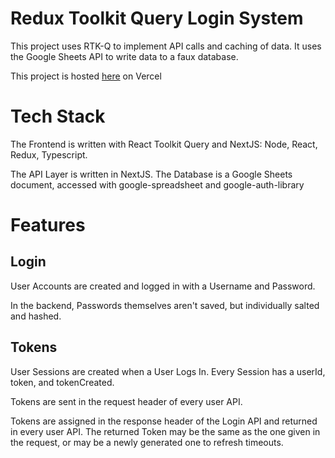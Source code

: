 # Redux Toolkit Query Login System

This project uses RTK-Q to implement API calls and caching of data.
It uses the Google Sheets API to write data to a faux database.

This project is hosted [here](https://sheetsdatabaseapi.vercel.app/) on Vercel

# Tech Stack

The Frontend is written with React Toolkit Query and NextJS: Node, React, Redux, Typescript.

The API Layer is written in NextJS. The Database is a Google Sheets document, accessed with google-spreadsheet and google-auth-library

# Features

## Login

User Accounts are created and logged in with a Username and Password.

In the backend, Passwords themselves aren't saved, but individually salted and hashed.

## Tokens

User Sessions are created when a User Logs In. Every Session has a userId, token, and tokenCreated.

Tokens are sent in the request header of every user API.

Tokens are assigned in the response header of the Login API and returned in every user API. The returned Token may be the same as the one given in the request, or may be a newly generated one to refresh timeouts.

